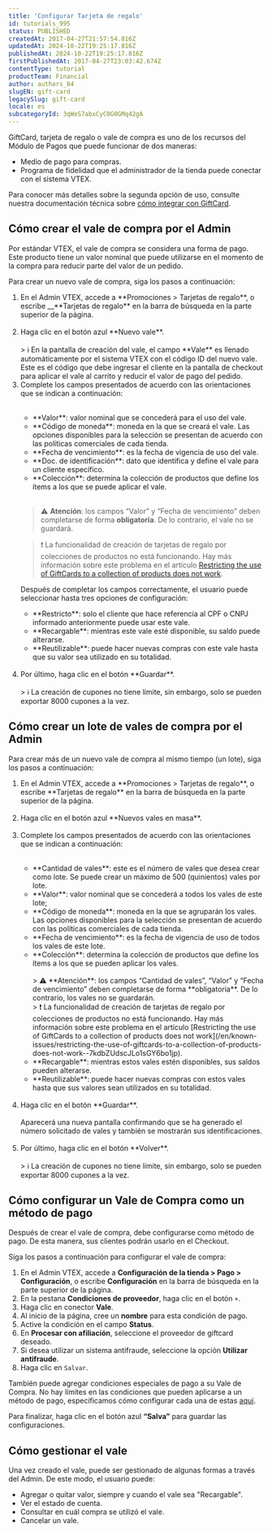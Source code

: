 ```yaml
---
title: 'Configurar Tarjeta de regalo'
id: tutorials_995
status: PUBLISHED
createdAt: 2017-04-27T21:57:54.816Z
updatedAt: 2024-10-22T19:25:17.816Z
publishedAt: 2024-10-22T19:25:17.816Z
firstPublishedAt: 2017-04-27T23:03:42.674Z
contentType: tutorial
productTeam: Financial
author: authors_84
slugEN: gift-card
legacySlug: gift-card
locale: es
subcategoryId: 3qWeS7abxCyC0G0GMq42gA
---
```


GiftCard, tarjeta de regalo o vale de compra es uno de los recursos del Módulo de Pagos que puede funcionar de dos maneras: 

- Medio de pago para compras.
- Programa de fidelidad que el administrador de la tienda puede conectar con el sistema VTEX.

Para conocer más detalles sobre la segunda opción de uso, consulte nuestra documentación técnica sobre [cómo integrar con GiftCard](/es/tutorial/integrando-com-gift-card?locale=pt "cómo integrar con GiftCard").  

## Cómo crear el vale de compra por el Admin

Por estándar VTEX, el vale de compra se considera una forma de pago. Este producto tiene un valor nominal que puede utilizarse en el momento de la compra para reducir parte del valor de un pedido.

Para crear un nuevo vale de compra, siga los pasos a continuación:
<ol>
  <li>En el Admin VTEX, accede a **Promociones > Tarjetas de regalo**, o escribe __**Tarjetas de regalo** en la barra de búsqueda en la parte superior de la página.</li>
  <br>
  <li>Haga clic en el botón azul **Nuevo vale**.</li>
  <br>   
> ℹ️ En la pantalla de creación del vale, el campo **Vale** es llenado automáticamente por el sistema VTEX con el código ID del nuevo vale. Este es el código que debe ingresar el cliente en la pantalla de checkout para aplicar el vale al carrito y reducir el valor de pago del pedido.
<br>
  <li>Complete los campos presentados de acuerdo con las orientaciones que se indican a continuación:</li>
  <br>
<ul>  
  <li>**Valor**: valor nominal que se concederá para el uso del vale.</li>
  <li>**Código de moneda**: moneda en la que se creará el vale. Las opciones disponibles para la selección se presentan de acuerdo con las políticas comerciales de cada tienda.</li>
  <li>**Fecha de vencimiento**: es la fecha de vigencia de uso del vale.</li>
  <li>**Doc. de identificación**: dato que identifica y define el vale para un cliente específico.</li>
  <li>**Colección**: determina la colección de productos que define los ítems a los que se puede aplicar el vale.</li>
</ul><br>

> ⚠️ **Atención**: los campos “Valor” y “Fecha de vencimiento” deben completarse de forma **obligatoria**. De lo contrario, el vale no se guardará.

> ❗ La funcionalidad de creación de tarjetas de regalo por colecciones de productos no está funcionando. Hay más información sobre este problema en el artículo [Restricting the use of GiftCards to a collection of products does not work](/en/known-issues/restricting-the-use-of-giftcards-to-a-collection-of-products-does-not-work--7kdbZUdscJLo1sGY6bo1jp).

Después de completar los campos correctamente, el usuario puede seleccionar hasta tres opciones de configuración: 
<ul>
  <li>**Restricto**: solo el cliente que hace referencia al CPF o CNPJ informado anteriormente puede usar este vale.</li>
  <li>**Recargable**: mientras este vale esté disponible, su saldo puede alterarse.</li>
  <li>**Reutilizable**: puede hacer nuevas compras con este vale hasta que su valor sea utilizado en su totalidad.</li>
</ul>
<br>
  <li>Por último, haga clic en el botón **Guardar**.</li>
<br>
> ℹ️ La creación de cupones no tiene límite, sin embargo, solo se pueden exportar 8000 cupones a la vez.

</ol>

## Cómo crear un lote de vales de compra por el Admin

Para crear más de un nuevo vale de compra al mismo tiempo (un lote), siga los pasos a continuación:
<ol>
  <li>En el Admin VTEX, accede a **Promociones > Tarjetas de regalo**, o escribe **Tarjetas de regalo** en la barra de búsqueda en la parte superior de la página.</li>
  <br>
  <li>Haga clic en el botón azul **Nuevos vales en masa**.</li>
  <br>
  <li>Complete los campos presentados de acuerdo con las orientaciones que se indican a continuación:</li>
<br>
<ul>
  <li>**Cantidad de vales**: este es el número de vales que desea crear como lote. Se puede crear un máximo de 500 (quinientos) vales por lote.</li>
  <li>**Valor**: valor nominal que se concederá a todos los vales de este lote;</li>
  <li>**Código de moneda**: moneda en la que se agruparán los vales. Las opciones disponibles para la selección se presentan de acuerdo con las políticas comerciales de cada tienda.</li>
  <li>**Fecha de vencimiento**: es la fecha de vigencia de uso de todos los vales de este lote.</li>
  <li>**Colección**: determina la colección de productos que define los ítems a los que se pueden aplicar los vales.</li>
<br>
> ⚠️ **Atención**: los campos “Cantidad de vales”, “Valor” y “Fecha de vencimiento” deben completarse de forma **obligatoria**. De lo contrario, los vales no se guardarán.
<br>
> ❗ La funcionalidad de creación de tarjetas de regalo por colecciones de productos no está funcionando. Hay más información sobre este problema en el artículo [Restricting the use of GiftCards to a collection of products does not work](/en/known-issues/restricting-the-use-of-giftcards-to-a-collection-of-products-does-not-work--7kdbZUdscJLo1sGY6bo1jp).
<br>
  <li>**Recargable**: mientras estos vales estén disponibles, sus saldos pueden alterarse.</li>
  <li>**Reutilizable**: puede hacer nuevas compras con estos vales hasta que sus valores sean utilizados en su totalidad.</li>
</ul><br>  
  <li>Haga clic en el botón **Guardar**.</li>
<br>
Aparecerá una nueva pantalla confirmando que se ha generado el número solicitado de vales y también se mostrarán sus identificaciones.<br>
<br>
  <li>Por último, haga clic en el botón **Volver**.</li>
<br>
> ℹ️ La creación de cupones no tiene límite, sin embargo, solo se pueden exportar 8000 cupones a la vez.
  </ol>

## Cómo configurar un Vale de Compra como un método de pago 

Después de crear el vale de compra, debe configurarse como método de pago. De esta manera, sus clientes podrán usarlo en el Checkout.

Siga los pasos a continuación para configurar el vale de compra:

1. En el Admin VTEX, accede a __Configuración de la tienda > Pago > Configuración__, o escribe __Configuración__ en la barra de búsqueda en la parte superior de la página.
2. En la pestana __Condiciones de proveedor__, haga clic en el botón `+`.
3. Haga clic en conector __Vale__.
4. Al inicio de la página, cree un __nombre__ para esta condición de pago.
5. Active la condición en el campo __Status__.
6. En __Procesar con afiliación__, seleccione el proveedor de giftcard deseado.
7. Si desea utilizar un sistema antifraude, seleccione la opción __Utilizar antifraude__.
8. Haga clic en `Salvar`.

También puede agregar condiciones especiales de pago a su Vale de Compra. No hay límites en las condiciones que pueden aplicarse a un método de pago, especificamos cómo configurar cada una de estas [aquí](/es/tutorial/condicoes-especiais--tutorials_456?locale=es "aquí"). 

Para finalizar, haga clic en el botón azul __“Salva”__ para guardar las configuraciones.

## Cómo gestionar el vale

Una vez creado el vale, puede ser gestionado de algunas formas a través del Admin. De este modo, el usuario puede: 

- Agregar o quitar valor, siempre y cuando el vale sea "Recargable".
- Ver el estado de cuenta.
- Consultar en cuál compra se utilizó el vale.
- Cancelar un vale.
